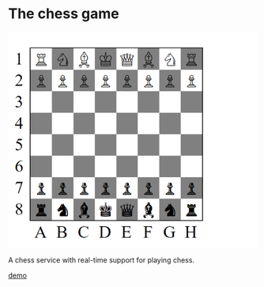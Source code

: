 # The chess game 
![preview](build.png)

A chess service with real-time support for playing chess.

[demo](https://youtu.be/dTMNXne1DtE)
